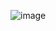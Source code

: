 ![image](https://github.com/m47ru/esp-sewage-treatment/assets/170203532/2ad4e367-bf74-4e29-8501-49bdb188081a)
